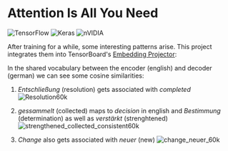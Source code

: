 # Attention Is All You Need

![TensorFlow](https://img.shields.io/badge/TensorFlow-%23FF6F00.svg?style=for-the-badge&logo=TensorFlow&logoColor=white)  ![Keras](https://img.shields.io/badge/Keras-%23D00000.svg?style=for-the-badge&logo=Keras&logoColor=white)  ![nVIDIA](https://img.shields.io/badge/nVIDIA-%2376B900.svg?style=for-the-badge&logo=nVIDIA&logoColor=white)


After training for a while, some interesting patterns arise. This project integrates them into TensorBoard's [Embedding Projector](https://www.tensorflow.org/tensorboard/tensorboard_projector_plugin):

In the shared vocabulary between the encoder (english) and decoder (german) we can see some cosine similarities:

1. *Entschließung* (resolution) gets associated with *completed* 
![Resolution60k](https://github.com/AndreiMoraru123/machine-translation/assets/81184255/2839ae4e-1cfd-4ca0-a160-fd1fd5abf948)

2. *gessammelt* (collected) maps to *decision* in english and *Bestimmung* (determination) as well as *verstärkt* (strenghtened)
![strengthened_collected_consistent60k](https://github.com/AndreiMoraru123/machine-translation/assets/81184255/4c0743d5-3acd-4e95-a208-8f66e04d80ff)

3. *Change* also gets associated with *neuer* (new)
![change_neuer_60k](https://github.com/AndreiMoraru123/machine-translation/assets/81184255/7e4320a6-e543-4fc1-bccd-ad08683b38ae)
